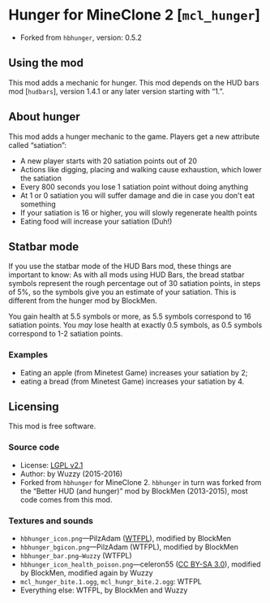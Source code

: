 # Hunger for MineClone 2 [`mcl_hunger`]

* Forked from `hbhunger`, version: 0.5.2

## Using the mod

This mod adds a mechanic for hunger.
This mod depends on the HUD bars mod [`hudbars`], version 1.4.1 or any later version
starting with “1.”.

## About hunger
This mod adds a hunger mechanic to the game. Players get a new attribute called “satiation”:

* A new player starts with 20 satiation points out of 20
* Actions like digging, placing and walking cause exhaustion, which lower the satiation
* Every 800 seconds you lose 1 satiation point without doing anything
* At 1 or 0 satiation you will suffer damage and die in case you don't eat something
* If your satiation is 16 or higher, you will slowly regenerate health points
* Eating food will increase your satiation (Duh!)

## Statbar mode
If you use the statbar mode of the HUD Bars mod, these things are important to know:
As with all mods using HUD Bars, the bread statbar symbols represent the rough percentage
out of 30 satiation points, in steps of 5%, so the symbols give you an estimate of your
satiation. This is different from the hunger mod by BlockMen.

You gain health at 5.5 symbols or more, as 5.5 symbols correspond to 16 satiation points.
You *may* lose health at exactly 0.5 symbols, as 0.5 symbols correspond to 1-2 satiation points.

### Examples

* Eating an apple (from Minetest Game) increases your satiation by 2;
* eating a bread (from Minetest Game) increases your satiation by 4.

## Licensing
This mod is free software.

### Source code

* License: [LGPL v2.1](https://www.gnu.org/licenses/old-licenses/lgpl-2.1.en.html)
* Author: by Wuzzy (2015-2016)
* Forked from `hbhunger` for MineClone 2. `hbhunger` in turn was forked from the “Better HUD
  (and hunger)” mod by BlockMen (2013-2015), most code comes from this mod.

### Textures and sounds

* `hbhunger_icon.png`—PilzAdam ([WTFPL](http://www.wtfpl.net/txt/copying/)), modified by BlockMen
* `hbhunger_bgicon.png`—PilzAdam (WTFPL), modified by BlockMen
* `hbhunger_bar.png—Wuzzy` (WTFPL)
* `hbhunger_icon_health_poison.png`—celeron55 ([CC BY-SA 3.0](https://creativecommons.org/licenses/by-sa/3.0/)), modified by BlockMen, modified again by Wuzzy
* `mcl_hunger_bite.1.ogg`, `mcl_hungr_bite.2.ogg`: WTFPL
* Everything else: WTFPL, by BlockMen and Wuzzy


